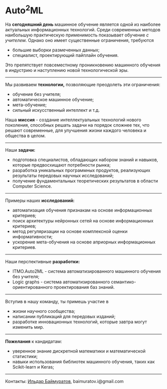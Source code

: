 <h1>Auto<sup>2</sup>ML</h1>

<p>На <b>сегодняшний день</b> машинное обучение является одной из наиболее актуальных информационных технологий. Среди современных методов наибольшую практическую применимость показывает обучение <em>с учителем</em>. Однако оно имеет существенные ограничения, требуются</p>
<ul>
  <li>большие выборки размеченных данных;</li>
  <li>специалист, проектирующий пайплайн обучения.</li>
</ul>
Это препятствует повсеместному проникновению машинного обучения в индустрию и наступлению новой технологической эры.
<hr>
  
<p>Мы развиваем <b>технологии,</b> позволяющие преодолеть эти ограничения:</p>
<ul>
  <li>обучение без учителя;</li>
  <li>автоматическое машинное обучение;</li>
  <li>мета-обучение;</li>
  <li>сильный искусственный интеллект и т.д.</li>
</ul>
Наша <b>миссия</b> - создание интеллектуальных технологий нового поколения, способных решать задачи на порядок сложнее тех, что решают современные, для улучшения жизни каждого человека и общества в целом.
<hr>

<p>Наши <b>задачи:</b></p>
<ul>
  <li>подготовка специалистов, обладающих набором знаний и навыков, которые предвосхищают потребности рынка;</li>
  <li>разработка уникальных программных продуктов, реализующих результаты передовых научных исследований;</li>
  <li>получение фундаментальных теоретических результатов в области Computer Science.</li>
</ul>
<hr>

<p>Примеры наших <b>исследований:</b></p>
<ul>
  <li>автоматизация обучения признакам на основе информационных критериев;</li>
  <li>поиск архитектуры нейронных сетей на основе информационных критериев;</li>
  <li>метод регуляризации на основе комплексной оценки информативности;</li>
  <li>ускорение мета-обучения на основе априорных информационных критериев.</li>
</ul>
<hr>

<p>Наши перспективные <b>разработки:</b></p>
<ul>
  <li>ITMO.Auto2ML - система автоматизированного машинного обучения без учителя;</li>
  <li>Logic graphs - система автоматизированного семантико-ориентированного проектирования баз знаний.</li>
</ul>
<hr>

<p>Вступив в нашу команду, ты примешь участие в</p>
<ul>
  <li>жизни научного сообщества;</li>
  <li>написании публикаций для передовых изданий;</li>
  <li>разработке инновационных технологий, которые завтра могут изменить мир.</li>
</ul>
<hr>

<p><b>Пожелания</b> к кандидатам:</p>
<ul>
  <li>уверенное знание дискретной математики и математической статистики;</li>
  <li>навыки использования библиотек машинного обучения, таких как Scikit-learn и Keras;</li>
</ul>
<hr>

<p>Контакты: <a href="https://edu.itmo.ru/teacher/224068/">Ильдар Баймуратов</a>, baimuratov.i@gmail.com</p>
